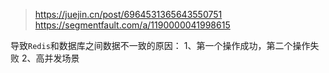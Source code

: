 
> https://juejin.cn/post/6964531365643550751
> https://segmentfault.com/a/1190000041998615

导致`Redis`和数据库之间数据不一致的原因：
1、第一个操作成功，第二个操作失败
2、高并发场景
